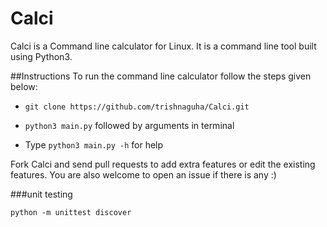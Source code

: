 # Calci
Calci is a Command line calculator for Linux. It is a command line tool built using Python3. 

##Instructions
To run the command line calculator follow the steps given below:

* `git clone https://github.com/trishnaguha/Calci.git`

* `python3 main.py` followed by arguments in terminal

*  Type `python3 main.py -h` for help

Fork Calci and send pull requests to add extra features or edit the existing features. You are also welcome to open an issue if there is any :)

###unit testing
```
python -m unittest discover
```